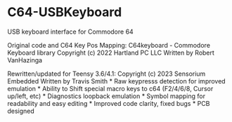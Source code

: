 # C64-USBKeyboard
 USB keyboard interface for Commodore 64

  Original code and C64 Key Pos Mapping:
    C64keyboard - Commodore Keyboard library
    Copyright (c) 2022 Hartland PC LLC
    Written by Robert VanHazinga
    
    
  Rewritten/updated for Teensy 3.6/4.1:
    Copyright (c) 2023 Sensorium Embedded
    Written by Travis Smith
    * Raw keypresss detection for improved emulation
    * Ability to Shift special macro keys to c64 (F2/4/6/8, Cursor up/left, etc) 
    * Diagnostics loopback emulation
    * Symbol mapping for readability and easy editing
    * Improved code clarity, fixed bugs
    * PCB designed
    
